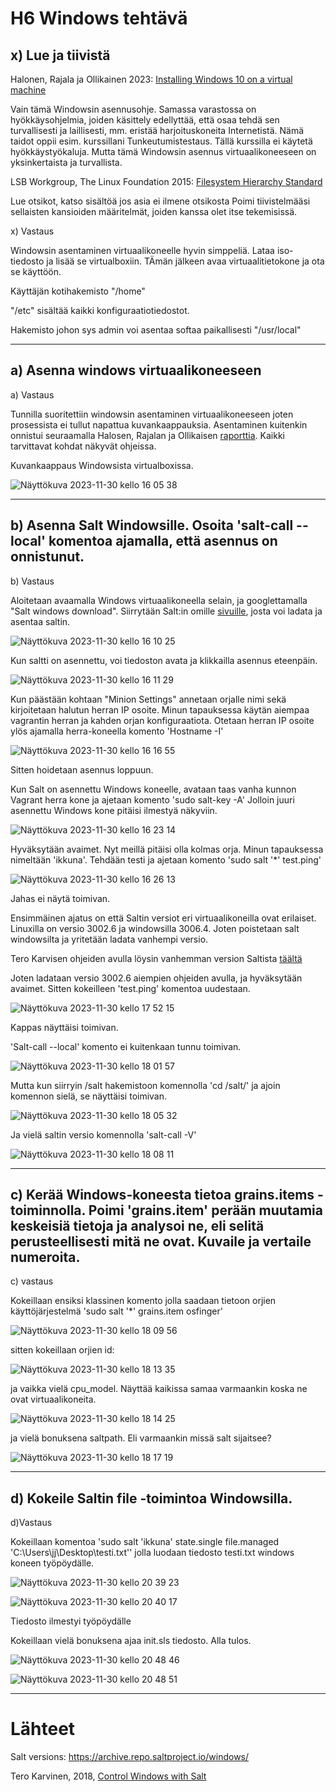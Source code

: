 # H6 Windows tehtävä

## x) Lue ja tiivistä

Halonen, Rajala ja Ollikainen 2023: [Installing Windows 10 on a virtual machine](https://github.com/therealhalonen/PhishSticks/blob/master/notes/ollikainen/windows.md)

Vain tämä Windowsin asennusohje. Samassa varastossa on hyökkäysohjelmia, joiden käsittely edellyttää, että osaa tehdä sen turvallisesti ja laillisesti, mm. eristää harjoituskoneita Internetistä. Nämä taidot oppii esim. kurssillani Tunkeutumistestaus. Tällä kurssilla ei käytetä hyökkäystyökaluja. Mutta tämä Windowsin asennus virtuaalikoneeseen on yksinkertaista ja turvallista.

LSB Workgroup, The Linux Foundation 2015: [Filesystem Hierarchy Standard](https://refspecs.linuxfoundation.org/FHS_3.0/fhs/index.html)

Lue otsikot, katso sisältöä jos asia ei ilmene otsikosta
Poimi tiivistelmääsi sellaisten kansioiden määritelmät, joiden kanssa olet itse tekemisissä.

x) Vastaus

Windowsin asentaminen virtuaalikoneelle hyvin simppeliä. Lataa iso-tiedosto ja lisää se virtualboxiin. TÄmän jälkeen avaa virtuaalitietokone ja ota se käyttöön.

Käyttäjän kotihakemisto "/home"

"/etc" sisältää kaikki konfiguraatiotiedostot.

Hakemisto johon sys admin voi asentaa softaa paikallisesti "/usr/local"


***


## a) Asenna windows virtuaalikoneeseen

a) Vastaus

Tunnilla suoritettiin windowsin asentaminen virtuaalikoneeseen joten prosessista ei tullut napattua kuvankaappauksia. Asentaminen kuitenkin onnistui seuraamalla Halosen, Rajalan ja Ollikaisen [raporttia](https://github.com/therealhalonen/PhishSticks/blob/master/notes/ollikainen/windows.md). Kaikki tarvittavat kohdat näkyvät ohjeissa.

Kuvankaappaus Windowsista virtualboxissa.

![Näyttökuva 2023-11-30 kello 16 05 38](https://github.com/juliusjantti/palvelinten_hallinta_kurssi/assets/148885509/6dd856f3-9cc4-4222-ba6b-c29a4eb6d544)

***

## b)  Asenna Salt Windowsille. Osoita 'salt-call --local' komentoa ajamalla, että asennus on onnistunut.

b) Vastaus

Aloitetaan avaamalla Windows virtuaalikoneella selain, ja googlettamalla "Salt windows download". Siirrytään Salt:in omille [sivuille](https://docs.saltproject.io/salt/install-guide/en/latest/topics/install-by-operating-system/windows.html), josta voi ladata ja asentaa saltin.

![Näyttökuva 2023-11-30 kello 16 10 25](https://github.com/juliusjantti/palvelinten_hallinta_kurssi/assets/148885509/2e6e7522-fccc-477b-ab15-3ed2d79b3daa)

Kun saltti on asennettu, voi tiedoston avata ja klikkailla asennus eteenpäin.

![Näyttökuva 2023-11-30 kello 16 11 29](https://github.com/juliusjantti/palvelinten_hallinta_kurssi/assets/148885509/a0ed23ac-d31d-499d-afc0-52f45f2244c5)

Kun päästään kohtaan "Minion Settings" annetaan orjalle nimi sekä kirjoitetaan halutun herran IP osoite. Minun tapauksessa käytän aiempaa vagrantin herran ja kahden  orjan konfiguraatiota. Otetaan herran IP osoite ylös ajamalla herra-koneella komento 'Hostname -I'

![Näyttökuva 2023-11-30 kello 16 16 55](https://github.com/juliusjantti/palvelinten_hallinta_kurssi/assets/148885509/509f4074-09b0-4e29-9e77-881915577429)

Sitten hoidetaan asennus loppuun.

Kun Salt on asennettu Windows koneelle, avataan taas vanha kunnon Vagrant herra kone ja ajetaan komento 'sudo salt-key -A' Jolloin juuri asennettu Windows kone pitäisi ilmestyä näkyviin.

![Näyttökuva 2023-11-30 kello 16 23 14](https://github.com/juliusjantti/palvelinten_hallinta_kurssi/assets/148885509/4b68048a-eed7-422b-a75e-e0070a63ccf9)

Hyväksytään avaimet. Nyt meillä pitäisi olla kolmas orja. Minun tapauksessa nimeltään 'ikkuna'. Tehdään testi ja ajetaan komento 'sudo salt '*' test.ping'

![Näyttökuva 2023-11-30 kello 16 26 13](https://github.com/juliusjantti/palvelinten_hallinta_kurssi/assets/148885509/fc28eb81-382b-46e9-b6fb-613fb78cecbc)

Jahas ei näytä toimivan.

Ensimmäinen ajatus on että Saltin versiot eri virtuaalikoneilla ovat erilaiset. Linuxilla on versio 3002.6 ja windowsilla 3006.4. Joten poistetaan salt windowsilta ja yritetään ladata vanhempi versio. 

Tero Karvisen ohjeiden avulla löysin vanhemman version Saltista [täältä](https://archive.repo.saltproject.io/windows/)

Joten ladataan versio 3002.6 aiempien ohjeiden avulla, ja hyväksytään avaimet. Sitten kokeilleen 'test.ping' komentoa uudestaan. 

![Näyttökuva 2023-11-30 kello 17 52 15](https://github.com/juliusjantti/palvelinten_hallinta_kurssi/assets/148885509/13b6f2d8-3661-4ef9-92d2-20a62691636d)

Kappas näyttäisi toimivan.

'Salt-call --local' komento ei kuitenkaan tunnu toimivan.

![Näyttökuva 2023-11-30 kello 18 01 57](https://github.com/juliusjantti/palvelinten_hallinta_kurssi/assets/148885509/701b5608-7b5b-40f9-8612-819b56561069)

Mutta kun siirryin /salt hakemistoon komennolla 'cd /salt/' ja ajoin komennon sielä, se näyttäisi toimivan.

![Näyttökuva 2023-11-30 kello 18 05 32](https://github.com/juliusjantti/palvelinten_hallinta_kurssi/assets/148885509/a8a5e55e-8f35-437a-bbea-130564f1dbf5)

Ja vielä saltin versio komennolla 'salt-call -V'

![Näyttökuva 2023-11-30 kello 18 08 11](https://github.com/juliusjantti/palvelinten_hallinta_kurssi/assets/148885509/08d40992-fcaa-447e-8148-b7614db06bb6)

***

## c) Kerää Windows-koneesta tietoa grains.items -toiminnolla. Poimi 'grains.item' perään muutamia keskeisiä tietoja ja analysoi ne, eli selitä perusteellisesti mitä ne ovat. Kuvaile ja vertaile numeroita.

c) vastaus

Kokeillaan ensiksi klassinen komento jolla saadaan tietoon orjien käyttöjärjestelmä 'sudo salt '*' grains.item osfinger'

![Näyttökuva 2023-11-30 kello 18 09 56](https://github.com/juliusjantti/palvelinten_hallinta_kurssi/assets/148885509/e4c9a5a9-ab3b-4cbc-8925-4cc11db8e6d1)

sitten kokeillaan orjien id:

![Näyttökuva 2023-11-30 kello 18 13 35](https://github.com/juliusjantti/palvelinten_hallinta_kurssi/assets/148885509/b0591bdc-2417-43b8-82a7-b173b674a04a)

ja vaikka vielä cpu_model. Näyttää kaikissa samaa varmaankin koska ne ovat virtuaalikoneita.

![Näyttökuva 2023-11-30 kello 18 14 25](https://github.com/juliusjantti/palvelinten_hallinta_kurssi/assets/148885509/62578c84-fb02-4e50-afe4-221c374423ba)

ja vielä bonuksena saltpath. Eli varmaankin missä salt sijaitsee?

![Näyttökuva 2023-11-30 kello 18 17 19](https://github.com/juliusjantti/palvelinten_hallinta_kurssi/assets/148885509/5028e9aa-8bf8-4705-9563-fce195775dcd)

***

## d) Kokeile Saltin file -toimintoa Windowsilla.

d)Vastaus

Kokeillaan komentoa 'sudo salt 'ikkuna' state.single file.managed 'C:\Users\jj\Desktop\testi.txt'' jolla luodaan tiedosto testi.txt windows koneen työpöydälle.

![Näyttökuva 2023-11-30 kello 20 39 23](https://github.com/juliusjantti/palvelinten_hallinta_kurssi/assets/148885509/cf4683be-ceb2-415f-b4f3-5346e01f7b32)


![Näyttökuva 2023-11-30 kello 20 40 17](https://github.com/juliusjantti/palvelinten_hallinta_kurssi/assets/148885509/ada50e56-8577-4567-a0b0-45ad1ab880fb)

Tiedosto ilmestyi työpöydälle

Kokeillaan vielä bonuksena ajaa init.sls tiedosto. Alla tulos.

![Näyttökuva 2023-11-30 kello 20 48 46](https://github.com/juliusjantti/palvelinten_hallinta_kurssi/assets/148885509/29f8c726-74f2-49ad-8ea1-e42449989690)

![Näyttökuva 2023-11-30 kello 20 48 51](https://github.com/juliusjantti/palvelinten_hallinta_kurssi/assets/148885509/40ef7f5d-0628-41d0-92f2-b14609e38622)


***

# Lähteet

Salt versions: https://archive.repo.saltproject.io/windows/

Tero Karvinen, 2018, [Control Windows with Salt](https://terokarvinen.com/2018/04/18/control-windows-with-salt/)
